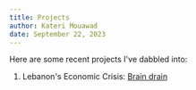 ```yaml
---
title: Projects
author: Kateri Mouawad
date: September 22, 2023
---
```



Here are some recent projects I've dabbled into: 

1. Lebanon's Economic Crisis: [Brain drain](/KateriMouawad_WritingSample.pdf)
